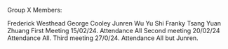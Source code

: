 Group X Members:

 Frederick Westhead
 George Cooley
 Junren Wu
 Yu Shi
 Franky Tsang
 Yuan Zhuang
 First Meeting 15/02/24. Attendance All
 Second meeting 20/02/24 Attendance All.
 Third meeting 27/0/24. Attendance All but Junren.
